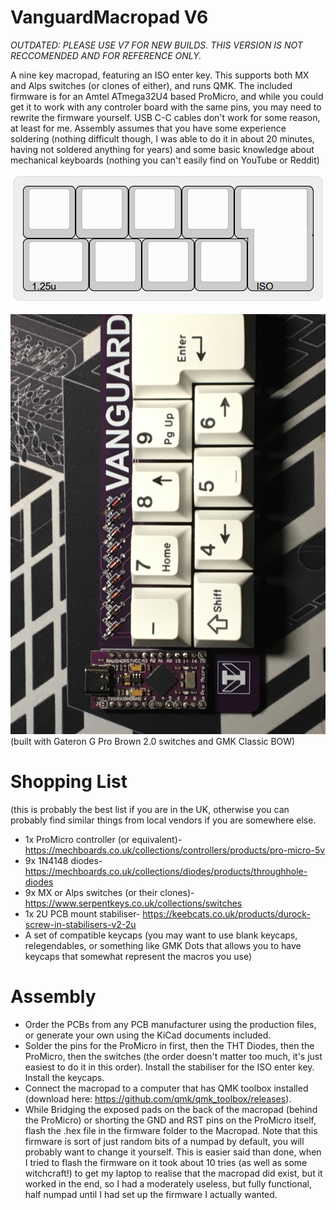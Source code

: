 # VanguardMacropad V6

*OUTDATED: PLEASE USE V7 FOR NEW BUILDS. THIS VERSION IS NOT RECCOMENDED AND FOR REFERENCE ONLY.*

A nine key macropad, featuring an ISO enter key. This supports both MX and Alps switches (or clones of either), and runs QMK. The included firmware is for an Amtel ATmega32U4 based ProMicro, and while you could get it to work with any controler board with the same pins, you may need to rewrite the firmware yourself. USB C-C cables don't work for some reason, at least for me. Assembly assumes that you have some experience soldering (nothing difficult though, I was able to do it in about 20 minutes, having not soldered anything for years) and some basic knowledge about mechanical keyboards (nothing you can't easily find on YouTube or Reddit)

![The KLE layout of the Macropad](VanguardPictures/LayoutKLE.png)

![The fully assembled Macropad, in purple!](VanguardPictures/Assembled.JPG)
(built with Gateron G Pro Brown 2.0 switches and GMK Classic BOW)

# Shopping List
(this is probably the best list if you are in the UK, otherwise you can probably find similar things from local vendors if you are somewhere else.
- 1x ProMicro controller (or equivalent)- https://mechboards.co.uk/collections/controllers/products/pro-micro-5v
- 9x 1N4148 diodes- https://mechboards.co.uk/collections/diodes/products/throughhole-diodes
- 9x MX or Alps switches (or their clones)- https://www.serpentkeys.co.uk/collections/switches
- 1x 2U PCB mount stabiliser- https://keebcats.co.uk/products/durock-screw-in-stabilisers-v2-2u
- A set of compatible keycaps (you may want to use blank keycaps, relegendables, or something like GMK Dots that allows you to have keycaps that somewhat represent the macros you use)

# Assembly
- Order the PCBs from any PCB manufacturer using the production files, or generate your own using the KiCad documents included.
- Solder the pins for the ProMicro in first, then the THT Diodes, then the ProMicro, then the switches (the order doesn't matter too much, it's just easiest to do it in this order). Install the stabiliser for the ISO enter key. Install the keycaps.
- Connect the macropad to a computer that has QMK toolbox installed (download here: https://github.com/qmk/qmk_toolbox/releases).
- While Bridging the exposed pads on the back of the macropad (behind the ProMicro) or shorting the GND and RST pins on the ProMicro itself, flash the .hex file in the firmware folder to the Macropad. Note that this firmware is sort of just random bits of a numpad by default, you will probably want to change it yourself. This is easier said than done, when I tried to flash the firmware on it took about 10 tries (as well as some witchcraft!) to get my laptop to realise that the macropad did exist, but it worked in the end, so I had a moderately useless, but fully functional, half numpad until I had set up the firmware I actually wanted.
